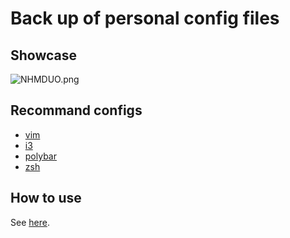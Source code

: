 Back up of personal config files
================================

## Showcase

![NHMDUO.png](https://s1.ax1x.com/2020/07/01/NHMDUO.png)

## Recommand configs

- [vim](.vimrc)
- [i3](.config/i3/)
- [polybar](.config/polybar)
- [zsh](.zshrc)

## How to use

See [here][1].

[1]: https://github.com/guyueshui/BlogHugo/blob/master/content/post/Manage-Dotfiles-by-Git.md
